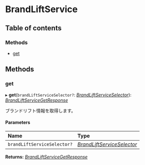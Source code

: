 # BrandLiftService


## Table of contents

### Methods

- [get](brandliftservice.md#get)

## Methods

### get

▸ **get**(`brandLiftServiceSelector?`: [*BrandLiftServiceSelector*](../../data/display/brandliftserviceselector.md)): [*BrandLiftServiceGetResponse*](../../data/display/brandliftservicegetresponse.md)

<div lang=\"ja\">ブランドリフト情報を取得します。</div> 

#### Parameters

| Name | Type |
| :------ | :------ |
| `brandLiftServiceSelector?` | [*BrandLiftServiceSelector*](../../data/display/brandliftserviceselector.md) |

**Returns:** [*BrandLiftServiceGetResponse*](../../data/display/brandliftservicegetresponse.md)
